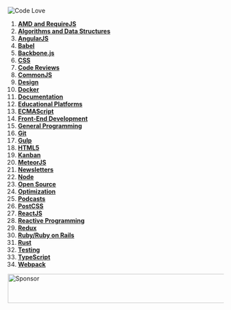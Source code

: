 ![Code Love](http://i.imgur.com/RS2KWU7.png)

1. **[AMD and RequireJS](./source/amd-requirejs.md)**
2. **[Algorithms and Data Structures](./source/algorithms-data-structures.md)**
3. **[AngularJS](./source/angularjs.md)**
4. **[Babel](./source/babel.md)**
5. **[Backbone.js](./source/backbone.md)**
6. **[CSS](./source/css.md)**
7. **[Code Reviews](./source/code-reviews.md)**
8. **[CommonJS](./source/commonjs.md)**
9. **[Design](./source/design.md)**
10. **[Docker](./source/docker.md)**
11. **[Documentation](./source/documentation.md)**
12. **[Educational Platforms](./source/edu-platforms.md)**
13. **[ECMAScript](./source/ecmascript6.md)**
14. **[Front-End Development](./source/front-end.md)**
15. **[General Programming](./source/general.md)**
16. **[Git](./source/git.md)**
17. **[Gulp](./source/gulp.md)**
18. **[HTML5](./source/html5.md)**
19. **[Kanban](./source/kanban.md)**
20. **[MeteorJS](./source/meteor.md)**
21. **[Newsletters](./source/newsletters.md)**
22. **[Node](./source/nodejs.md)**
23. **[Open Source](./source/open-source.md)**
24. **[Optimization](./source/optimization.md)**
25. **[Podcasts](./source/podcasts.md)**
26. **[PostCSS](./source/postcss.md)**
27. **[ReactJS](./source/reactjs.md)**
28. **[Reactive Programming](./source/reactive.md)**
29. **[Redux](./source/redux.md)**
30. **[Ruby/Ruby on Rails](./source/ruby.md)**
31. **[Rust](./source/rust.md)**
32. **[Testing](./source/testing.md)**
33. **[TypeScript](./source/typescript.md)**
34. **[Webpack](./source/webpack.md)**

<a target='_blank' rel='nofollow' href='https://app.codesponsor.io/link/aUZWkEPr1RGaPfgieFgfVFVG/KleoPetroff/dev-log'>
  <img alt='Sponsor' width='888' height='68' src='https://app.codesponsor.io/embed/aUZWkEPr1RGaPfgieFgfVFVG/KleoPetroff/dev-log.svg' />
</a>
